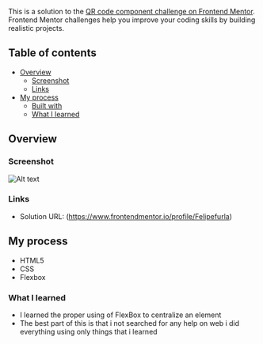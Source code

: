 This is a solution to the [QR code component challenge on Frontend Mentor](https://www.frontendmentor.io/challenges/qr-code-component-iux_sIO_H). Frontend Mentor challenges help you improve your coding skills by building realistic projects. 

## Table of contents

- [Overview](#overview)
  - [Screenshot](#screenshot)
  - [Links](#links)
- [My process](#my-process)
  - [Built with](#built-with)
  - [What I learned](#what-i-learned)

## Overview

### Screenshot

![Alt text](solved/images/screenshot/screenshotqrCode.png)

### Links

- Solution URL: (https://www.frontendmentor.io/profile/Felipefurla)

## My process

- HTML5 
- CSS 
- Flexbox

### What I learned

- I learned the proper using of FlexBox to centralize an element
- The best part of this is that i not searched for any help on web i did everything using only things that i learned 

